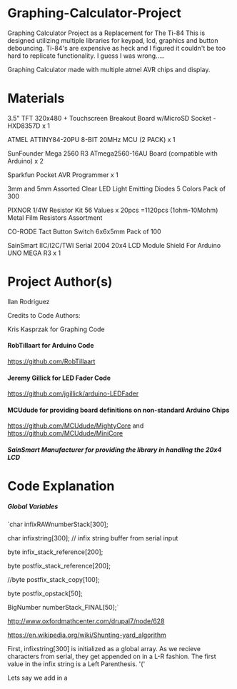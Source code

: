 # Graphing-Calculator-Project
Graphing Calculator Project as a Replacement for The Ti-84
This is designed utilizing multiple libraries for keypad, lcd, graphics and button debouncing.
Ti-84's are expensive as heck and I figured it couldn't be too hard to replicate functionality.
I guess I was wrong.....

Graphing Calculator made with multiple atmel AVR chips and display.

# Materials
3.5" TFT 320x480 + Touchscreen Breakout Board w/MicroSD Socket - HXD8357D x 1

ATMEL ATTINY84-20PU 8-BIT 20MHz MCU (2 PACK) x 1

SunFounder Mega 2560 R3 ATmega2560-16AU Board (compatible with Arduino) x 2

Sparkfun Pocket AVR Programmer x 1

3mm and 5mm Assorted Clear LED Light Emitting Diodes 5 Colors Pack of 300

PIXNOR 1/4W Resistor Kit 56 Values x 20pcs =1120pcs (1ohm-10Mohm) Metal Film Resistors Assortment

CO-RODE Tact Button Switch 6x6x5mm Pack of 100

SainSmart IIC/I2C/TWI Serial 2004 20x4 LCD Module Shield For Arduino UNO MEGA R3 x 1


# Project Author(s)

Ilan Rodriguez

Credits to Code Authors: 

Kris Kasprzak for Graphing Code

#### RobTillaart for Arduino Code

  https://github.com/RobTillaart
  
#### Jeremy Gillick for LED Fader Code

  https://github.com/jgillick/arduino-LEDFader
 
#### MCUdude for providing board definitions on non-standard Arduino Chips

  https://github.com/MCUdude/MightyCore and https://github.com/MCUdude/MiniCore
  
##### SainSmart Manufacturer for providing the library in handling the 20x4 LCD

# Code Explanation

##### Global Variables

`char infixRAWnumberStack[300];

char infixstring[300]; // infix string buffer from serial input


byte infix_stack_reference[200]; 

byte postfix_stack_reference[200]; 

//byte postfix_stack_copy[100];

byte postfix_opstack[50]; 

BigNumber numberStack_FINAL[50];`


http://www.oxfordmathcenter.com/drupal7/node/628

https://en.wikipedia.org/wiki/Shunting-yard_algorithm

First, infixstring[300] is initialized as a global array. As we recieve characters from serial, they get appended on in a L-R fashion.
The first value in the infix string is a Left Parenthesis. '('

Lets say we add in a 
